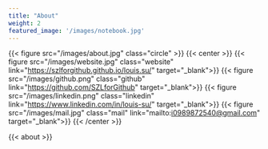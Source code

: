 ```yaml
---
title: "About"
weight: 2
featured_image: '/images/notebook.jpg'
---
```


{{< figure src="/images/about.jpg" class="circle" >}}
{{< center >}}
    {{< figure src="/images/website.jpg" class="website" link="https://szlforgithub.github.io/louis.su/" target="_blank">}}
    {{< figure src="/images/github.png" class="github" link="https://github.com/SZLforGithub" target="_blank">}}
    {{< figure src="/images/linkedin.png" class="linkedin" link="https://www.linkedin.com/in/louis-su/" target="_blank">}}
    {{< figure src="/images/mail.jpg" class="mail" link="mailto:i0989872540@gmail.com" target="_blank">}}
{{< /center >}}

{{< about >}}